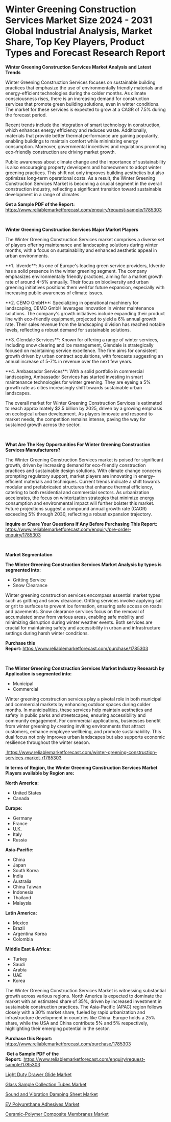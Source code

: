 <p><h1>Winter Greening Construction Services Market Size 2024 - 2031 Global Industrial Analysis, Market Share, Top Key Players, Product Types and Forecast Research Report</h1></p><p><strong>Winter Greening Construction Services Market Analysis and Latest Trends</strong></p>
<p><p>Winter Greening Construction Services focuses on sustainable building practices that emphasize the use of environmentally friendly materials and energy-efficient technologies during the colder months. As climate consciousness rises, there is an increasing demand for construction services that promote green building solutions, even in winter conditions. The market for these services is expected to grow at a CAGR of 7.5% during the forecast period. </p><p>Recent trends include the integration of smart technology in construction, which enhances energy efficiency and reduces waste. Additionally, materials that provide better thermal performance are gaining popularity, enabling buildings to maintain comfort while minimizing energy consumption. Moreover, governmental incentives and regulations promoting eco-friendly construction are driving market growth. </p><p>Public awareness about climate change and the importance of sustainability is also encouraging property developers and homeowners to adopt winter greening practices. This shift not only improves building aesthetics but also optimizes long-term operational costs. As a result, the Winter Greening Construction Services Market is becoming a crucial segment in the overall construction industry, reflecting a significant transition toward sustainable development in a range of climates.</p></p>
<p><strong>Get a Sample PDF of the Report:&nbsp;</strong> <a href="https://www.reliablemarketforecast.com/enquiry/request-sample/1785303?utm_campaign=1129&utm_medium=2&utm_source=Github&utm_content=ia&utm_term=13102024&utm_id=winter-greening-construction-services">https://www.reliablemarketforecast.com/enquiry/request-sample/1785303</a></p>
<p>&nbsp;</p>
<p><strong>Winter Greening Construction Services Major Market Players</strong></p>
<p><p>The Winter Greening Construction Services market comprises a diverse set of players offering maintenance and landscaping solutions during winter months, with a focus on sustainability and enhanced aesthetic appeal in urban environments.</p><p>**1. Idverde**: As one of Europe's leading green service providers, Idverde has a solid presence in the winter greening segment. The company emphasizes environmentally friendly practices, aiming for a market growth rate of around 4-5% annually. Their focus on biodiversity and urban greening initiatives positions them well for future expansion, especially with increasing public awareness of climate issues.</p><p>**2. CEMO GmbH**: Specializing in operational machinery for landscaping, CEMO GmbH leverages innovation in winter maintenance solutions. The company's growth initiatives include expanding their product line with eco-friendly equipment, projected to yield a 6% annual growth rate. Their sales revenue from the landscaping division has reached notable levels, reflecting a robust demand for sustainable solutions.</p><p>**3. Glendale Services**: Known for offering a range of winter services, including snow clearing and ice management, Glendale is strategically focused on maintaining service excellence. The firm aims for consistent growth driven by urban contract acquisitions, with forecasts suggesting an annual increase of 5-7% in revenue over the next few years.</p><p>**4. Ambassador Services**: With a solid portfolio in commercial landscaping, Ambassador Services has started investing in smart maintenance technologies for winter greening. They are eyeing a 5% growth rate as cities increasingly shift towards sustainable urban landscapes.</p><p>The overall market for Winter Greening Construction Services is estimated to reach approximately $2.5 billion by 2025, driven by a growing emphasis on ecological urban development. As players innovate and respond to market needs, the competition remains intense, paving the way for sustained growth across the sector.</p></p>
<p>&nbsp;</p>
<p><strong>What Are The Key Opportunities For Winter Greening Construction Services Manufacturers?</strong></p>
<p><p>The Winter Greening Construction Services market is poised for significant growth, driven by increasing demand for eco-friendly construction practices and sustainable design solutions. With climate change concerns prompting regulatory support, market players are innovating in energy-efficient materials and techniques. Current trends indicate a shift towards modular and prefabricated structures that enhance thermal efficiency, catering to both residential and commercial sectors. As urbanization accelerates, the focus on winterization strategies that minimize energy consumption and environmental impact will further bolster this market. Future projections suggest a compound annual growth rate (CAGR) exceeding 5% through 2030, reflecting a robust expansion trajectory.</p></p>
<p><strong>Inquire or Share Your Questions If Any Before Purchasing This Report:</strong> <a href="https://www.reliablemarketforecast.com/enquiry/pre-order-enquiry/1785303?utm_campaign=1129&utm_medium=2&utm_source=Github&utm_content=ia&utm_term=13102024&utm_id=winter-greening-construction-services">https://www.reliablemarketforecast.com/enquiry/pre-order-enquiry/1785303</a></p>
<p>&nbsp;</p>
<p><strong>Market Segmentation</strong></p>
<p><strong>The Winter Greening Construction Services Market Analysis by types is segmented into:</strong></p>
<p><ul><li>Gritting Service</li><li>Snow Clearance</li></ul></p>
<p><p>Winter greening construction services encompass essential market types such as gritting and snow clearance. Gritting services involve applying salt or grit to surfaces to prevent ice formation, ensuring safe access on roads and pavements. Snow clearance services focus on the removal of accumulated snow from various areas, enabling safe mobility and minimizing disruption during winter weather events. Both services are crucial for maintaining safety and accessibility in urban and infrastructure settings during harsh winter conditions.</p></p>
<p><strong>Purchase this Report:&nbsp;</strong><a href="https://www.reliablemarketforecast.com/purchase/1785303?utm_campaign=1129&utm_medium=2&utm_source=Github&utm_content=ia&utm_term=13102024&utm_id=winter-greening-construction-services">https://www.reliablemarketforecast.com/purchase/1785303</a></p>
<p>&nbsp;</p>
<p><strong>The Winter Greening Construction Services Market Industry Research by Application is segmented into:</strong></p>
<p><ul><li>Municipal</li><li>Commercial</li></ul></p>
<p><p>Winter greening construction services play a pivotal role in both municipal and commercial markets by enhancing outdoor spaces during colder months. In municipalities, these services help maintain aesthetics and safety in public parks and streetscapes, ensuring accessibility and community engagement. For commercial applications, businesses benefit from winter greening by creating inviting environments that attract customers, enhance employee wellbeing, and promote sustainability. This dual focus not only improves urban landscapes but also supports economic resilience throughout the winter season.</p></p>
<p><a href="https://www.reliablemarketforecast.com/winter-greening-construction-services-market-r1785303?utm_campaign=1129&utm_medium=2&utm_source=Github&utm_content=ia&utm_term=13102024&utm_id=winter-greening-construction-services">&nbsp;https://www.reliablemarketforecast.com/winter-greening-construction-services-market-r1785303</a></p>
<p><strong>In terms of Region, the Winter Greening Construction Services Market Players available by Region are:</strong></p>
<p>
    <p> <strong> North America: </strong>
        <ul>
            <li>United States</li>
            <li>Canada</li>
        </ul>
        </p> 
    <p> <strong> Europe: </strong>
        <ul>
            <li>Germany</li>
            <li>France</li>
            <li>U.K.</li>
            <li>Italy</li>
            <li>Russia</li>
        </ul>
        </p> 
    <p> <strong> Asia-Pacific: </strong>
        <ul>
            <li>China</li>
            <li>Japan</li>
            <li>South Korea</li>
            <li>India</li>
            <li>Australia</li>
            <li>China Taiwan</li>
            <li>Indonesia</li>
            <li>Thailand</li>
            <li>Malaysia</li>
        </ul>
        </p> 
    <p> <strong> Latin America: </strong>
        <ul>
            <li>Mexico</li>
            <li>Brazil</li>
            <li>Argentina Korea</li>
            <li>Colombia</li>
        </ul>
        </p> 
    <p> <strong> Middle East & Africa: </strong>
        <ul>
            <li>Turkey</li>
            <li>Saudi</li>
            <li>Arabia</li>
            <li>UAE</li>
            <li>Korea</li>
        </ul>
    </p>
    </p>
<p><p>The Winter Greening Construction Services Market is witnessing substantial growth across various regions. North America is expected to dominate the market with an estimated share of 35%, driven by increased investment in sustainable construction practices. The Asia-Pacific (APAC) region follows closely with a 30% market share, fueled by rapid urbanization and infrastructure development in countries like China. Europe holds a 25% share, while the USA and China contribute 5% and 5% respectively, highlighting their emerging potential in the sector.</p></p>
<p><strong>Purchase this Report: </strong><a href="https://www.reliablemarketforecast.com/purchase/1785303?utm_campaign=1129&utm_medium=2&utm_source=Github&utm_content=ia&utm_term=13102024&utm_id=winter-greening-construction-services">https://www.reliablemarketforecast.com/purchase/1785303</a></p>
<p>&nbsp;<strong>Get a Sample PDF of the Report:&nbsp;&nbsp;</strong><a href="https://www.reliablemarketforecast.com/enquiry/request-sample/1785303?utm_campaign=1129&utm_medium=2&utm_source=Github&utm_content=ia&utm_term=13102024&utm_id=winter-greening-construction-services">https://www.reliablemarketforecast.com/enquiry/request-sample/1785303</a></p>
<p><strong></strong></p>
<p><p><a href="https://github.com/janeengrenong0/Market-Research-Report-List-1/blob/main/light-duty-drawer-glide-market.md?utm_campaign=1129&utm_medium=2&utm_source=Github&utm_content=ia&utm_term=13102024&utm_id=winter-greening-construction-services">Light Duty Drawer Glide Market</a></p><p><a href="https://www.linkedin.com/pulse/strategic-roadmap-global-glass-sample-collection-tubes-knoee?utm_campaign=1129&utm_medium=2&utm_source=Github&utm_content=ia&utm_term=13102024&utm_id=winter-greening-construction-services">Glass Sample Collection Tubes Market</a></p><p><a href="https://www.linkedin.com/pulse/mapping-sound-vibration-damping-sheet-market-trends-challenges-qmxpc?utm_campaign=1129&utm_medium=2&utm_source=Github&utm_content=ia&utm_term=13102024&utm_id=winter-greening-construction-services">Sound and Vibration Damping Sheet Market</a></p><p><a href="https://github.com/hentonwytandusyl0/Market-Research-Report-List-1/blob/main/ev-polyurethane-adhesives-market.md?utm_campaign=1129&utm_medium=2&utm_source=Github&utm_content=ia&utm_term=13102024&utm_id=winter-greening-construction-services">EV Polyurethane Adhesives Market</a></p><p><a href="https://www.linkedin.com/pulse/ceramic-polymer-composite-membranes-market-size-segmentation-trends-bfpqc?utm_campaign=1129&utm_medium=2&utm_source=Github&utm_content=ia&utm_term=13102024&utm_id=winter-greening-construction-services">Ceramic-Polymer Composite Membranes Market</a></p></p>